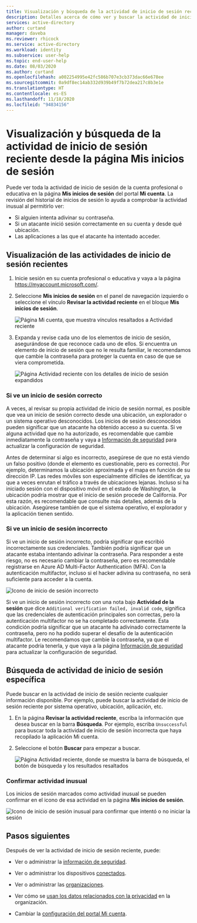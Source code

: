 ```yaml
---
title: Visualización y búsqueda de la actividad de inicio de sesión reciente desde la página Mis inicios de sesión en Azure Active Directory | Microsoft Docs
description: Detalles acerca de cómo ver y buscar la actividad de inicio de sesión reciente en la página Mis inicios de sesión del portal Mi cuenta.
services: active-directory
author: curtand
manager: daveba
ms.reviewer: rhicock
ms.service: active-directory
ms.workload: identity
ms.subservice: user-help
ms.topic: end-user-help
ms.date: 08/03/2020
ms.author: curtand
ms.openlocfilehash: a002254995e42fc586b707e3cb373dac66e678ee
ms.sourcegitcommit: 0a9df8ec14ab332d939b49f7b72dea217c8b3e1e
ms.translationtype: HT
ms.contentlocale: es-ES
ms.lasthandoff: 11/18/2020
ms.locfileid: "94834156"
---
```

# <a name="view-and-search-your-recent-sign-in-activity-from-the-my-sign-ins-page"></a>Visualización y búsqueda de la actividad de inicio de sesión reciente desde la página Mis inicios de sesión

Puede ver toda la actividad de inicio de sesión de la cuenta profesional o educativa en la página **Mis inicios de sesión** del portal **Mi cuenta**. La revisión del historial de inicios de sesión lo ayuda a comprobar la actividad inusual al permitirlo ver:

- Si alguien intenta adivinar su contraseña.
- Si un atacante inició sesión correctamente en su cuenta y desde qué ubicación.
- Las aplicaciones a las que el atacante ha intentado acceder.

## <a name="view-your-recent-sign-in-activity"></a>Visualización de las actividades de inicio de sesión recientes

1. Inicie sesión en su cuenta profesional o educativa y vaya a la página https://myaccount.microsoft.com/.

2. Seleccione **Mis inicios de sesión** en el panel de navegación izquierdo o seleccione el vínculo **Revisar la actividad reciente** en el bloque **Mis inicios de sesión**.

    ![Página Mi cuenta, que muestra vínculos resaltados a Actividad reciente](media/my-account-portal/my-account-portal-sign-ins.png)

3. Expanda y revise cada uno de los elementos de inicio de sesión, asegurándose de que reconoce cada uno de ellos. Si encuentra un elemento de inicio de sesión que no le resulta familiar, le recomendamos que cambie la contraseña para proteger la cuenta en caso de que se viera comprometida.

    ![Página Actividad reciente con los detalles de inicio de sesión expandidos](media/my-account-portal-sign-ins-page/recent-activity.png)

### <a name="if-you-see-a-successful-sign-in"></a>Si ve un inicio de sesión correcto

A veces, al revisar su propia actividad de inicio de sesión normal, es posible que vea un inicio de sesión correcto desde una ubicación, un explorador o un sistema operativo desconocidos. Los inicios de sesión desconocidos pueden significar que un atacante ha obtenido acceso a su cuenta. Si ve alguna actividad que no ha autorizado, es recomendable que cambie inmediatamente la contraseña y vaya a [Información de seguridad](https://mysignins.microsoft.com/security-info) para actualizar la configuración de seguridad.

Antes de determinar si algo es incorrecto, asegúrese de que no está viendo un falso positivo (donde el elemento es cuestionable, pero es correcto). Por ejemplo, determinamos la ubicación aproximada y el mapa en función de su dirección IP. Las redes móviles son especialmente difíciles de identificar, ya que a veces enrutan el tráfico a través de ubicaciones lejanas. Incluso si ha iniciado sesión con el dispositivo móvil en el estado de Washington, la ubicación podría mostrar que el inicio de sesión procede de California. Por esta razón, es recomendable que consulte más detalles, además de la ubicación. Asegúrese también de que el sistema operativo, el explorador y la aplicación tienen sentido.

### <a name="if-you-see-an-unsuccessful-sign-in"></a>Si ve un inicio de sesión incorrecto

Si ve un inicio de sesión incorrecto, podría significar que escribió incorrectamente sus credenciales. También podría significar que un atacante estaba intentando adivinar la contraseña. Para responder a este riesgo, no es necesario cambiar la contraseña, pero es recomendable registrarse en Azure AD Multi-Factor Authentication (MFA). Con la autenticación multifactor, incluso si el hacker adivina su contraseña, no será suficiente para acceder a la cuenta.

![Icono de inicio de sesión incorrecto](media/my-account-portal-sign-ins-page/unsuccessful.png)

Si ve un inicio de sesión incorrecto con una nota bajo **Actividad de la sesión** que dice `Additional verification failed, invalid code`, significa que las credenciales de autenticación principales son correctas, pero la autenticación multifactor no se ha completado correctamente. Esta condición podría significar que un atacante ha adivinado correctamente la contraseña, pero no ha podido superar el desafío de la autenticación multifactor. Le recomendamos que cambie la contraseña, ya que el atacante podría tenerla, y que vaya a la página [Información de seguridad ](https://mysignins.microsoft.com/security-info) para actualizar la configuración de seguridad.

## <a name="search-for-specific-sign-in-activity"></a>Búsqueda de actividad de inicio de sesión específica

Puede buscar en la actividad de inicio de sesión reciente cualquier información disponible. Por ejemplo, puede buscar la actividad de inicio de sesión reciente por sistema operativo, ubicación, aplicación, etc.

1. En la página **Revisar la actividad reciente**, escriba la información que desea buscar en la barra **Búsqueda**. Por ejemplo, escriba `Unsuccessful` para buscar toda la actividad de inicio de sesión incorrecta que haya recopilado la aplicación Mi cuenta.

2. Seleccione el botón **Buscar** para empezar a buscar.

    ![Página Actividad reciente, donde se muestra la barra de búsqueda, el botón de búsqueda y los resultados resaltados](media/my-account-portal-sign-ins-page/sign-in-search.png)

### <a name="confirm-unusual-activity"></a>Confirmar actividad inusual

Los inicios de sesión marcados como actividad inusual se pueden confirmar en el icono de esa actividad en la página **Mis inicios de sesión**.

![Icono de inicio de sesión inusual para confirmar que intentó o no iniciar la sesión](media/my-account-portal-sign-ins-page/this-wasnt-me.png)

## <a name="next-steps"></a>Pasos siguientes

Después de ver la actividad de inicio de sesión reciente, puede:

- Ver o administrar la [información de seguridad](./security-info-setup-signin.md).

- Ver o administrar los dispositivos [conectados](my-account-portal-devices-page.md).

- Ver o administrar las [organizaciones](my-account-portal-organizations-page.md).

- Ver cómo se [usan los datos relacionados con la privacidad](my-account-portal-privacy-page.md) en la organización.

- Cambiar la [configuración del portal Mi cuenta](my-account-portal-settings.md).